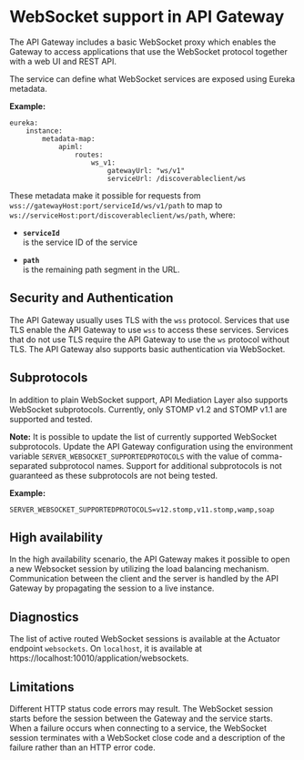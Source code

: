 # WebSocket support in API Gateway

The API Gateway includes a basic WebSocket proxy which enables the Gateway to access applications that use the WebSocket protocol together with a web UI and REST API.

The service can define what WebSocket services are exposed using Eureka metadata.

**Example:**

    eureka:
        instance:
            metadata-map:
                apiml:
                    routes:
                        ws_v1:
                            gatewayUrl: "ws/v1"
                            serviceUrl: /discoverableclient/ws

These metadata make it possible for requests from `wss://gatewayHost:port/serviceId/ws/v1/path` to map to `ws://serviceHost:port/discoverableclient/ws/path`,
where:

* **`serviceId`**  
  is the service ID of the service
  
* **`path`**  
  is the remaining path segment in the URL.

## Security and Authentication

The API Gateway usually uses TLS with the `wss` protocol. Services that use TLS enable the API Gateway to use `wss` to access these services. Services that do not use TLS require the API Gateway to use the `ws` protocol without TLS.
The API Gateway also supports basic authentication via WebSocket.

## Subprotocols

In addition to plain WebSocket support, API Mediation Layer also supports WebSocket subprotocols. Currently, only STOMP v1.2 and STOMP v1.1 are supported and tested. 

**Note:** It is possible to update the list of currently supported WebSocket subprotocols. Update the API Gateway configuration using the environment variable `SERVER_WEBSOCKET_SUPPORTEDPROTOCOLS` with the value of comma-separated subprotocol names. Support for additional subprotocols is not guaranteed as these subprotocols are not being tested.

 **Example:**
```
SERVER_WEBSOCKET_SUPPORTEDPROTOCOLS=v12.stomp,v11.stomp,wamp,soap
```
## High availability

In the high availability scenario, the API Gateway makes it possible to open a new Websocket session by utilizing the load balancing mechanism. 
Communication between the client and the server is handled by the API Gateway by propagating the session to a live instance.

## Diagnostics 

The list of active routed WebSocket sessions is available at the Actuator endpoint `websockets`. On `localhost`, it is available at https://localhost:10010/application/websockets.

## Limitations

Different HTTP status code errors may result. The WebSocket session starts before the session between the Gateway and the service starts. When a failure occurs when connecting to a service, the WebSocket session terminates with a WebSocket close code and a description of the failure rather than an HTTP error code.
